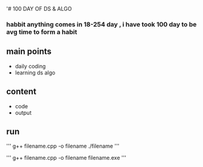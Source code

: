 '# 100 DAY OF DS & ALGO 
### habbit anything comes in 18-254 day , i have took 100 day to be avg time to form a habit 
## main points
* daily coding 
* learning ds algo 
## content 
* code
* output
## run
'''
  g++ filename.cpp -o filename
  ./filename
'''

'''
  g++ filename.cpp -o filename
  filename.exe
'''
